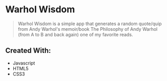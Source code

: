 # Warhol Wisdom

> Warhol Wisdom is a simple app that generates a random quote/quip from Andy Warhol's memoir/book The Philosophy of Andy Warhol (from A to B and back again) one of my favorite reads. 

## Created With:

* Javascript
*  HTML5
*  CSS3



